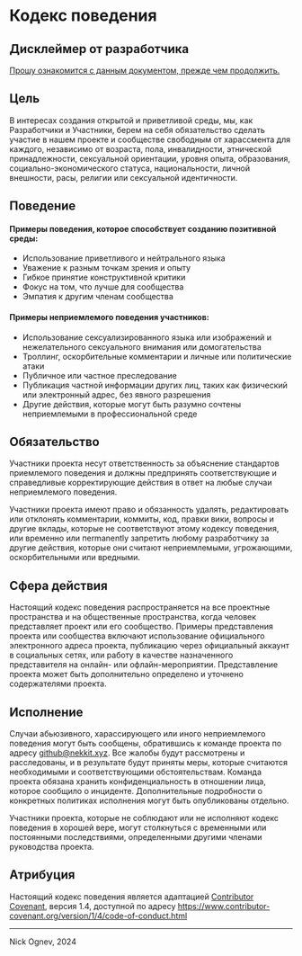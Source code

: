 # Кодекс поведения

## Дисклеймер от разработчика
[Прошу ознакомится с данным документом, прежде чем продолжить.][nd]

## Цель

В интересах создания открытой и приветливой среды, мы, как Разработчики и
Участники, берем на себя обязательство сделать участие в нашем проекте
и сообществе свободным от харассмента для каждого, независимо от возраста,
пола, инвалидности, этнической принадлежности, сексуальной ориентации,
уровня опыта, образования, социально-экономического статуса, национальности,
личной внешности, расы, религии или сексуальной идентичности.

## Поведение

#### Примеры поведения, которое способствует созданию позитивной среды:

* Использование приветливого и нейтрального языка
* Уважение к разным точкам зрения и опыту
* Гибкое принятие конструктивной критики
* Фокус на том, что лучше для сообщества
* Эмпатия к другим членам сообщества

#### Примеры неприемлемого поведения участников:

* Использование сексуализированного языка или изображений и нежелательного
  сексуального внимания или домогательства
* Троллинг, оскорбительные комментарии и личные или политические атаки
* Публичное или частное преследование
* Публикация частной информации других лиц, таких как физический или
  электронный адрес, без явного разрешения
* Другие действия, которые могут быть разумно сочтены неприемлемыми в
  профессиональной среде

## Обязательство

Участники проекта несут ответственность за объяснение стандартов
приемлемого поведения и должны предпринять соответствующие и справедливые
корректирующие действия в ответ на любые случаи неприемлемого поведения.

Участники проекта имеют право и обязанность удалять, редактировать или
отклонять комментарии, коммиты, код, правки вики, вопросы и другие
вклады, которые не соответствуют этому кодексу поведения, или временно или
пermanently запретить любому разработчику за другие действия, которые они
считают неприемлемыми, угрожающими, оскорбительными или вредными.

## Сфера действия

Настоящий кодекс поведения распространяется на все проектные пространства
и на общественные пространства, когда человек представляет проект или
его сообщество. Примеры представления проекта или сообщества включают
использование официального электронного адреса проекта, публикацию через
официальный аккаунт в социальных сетях, или работу в качестве назначенного
представителя на онлайн- или офлайн-мероприятии. Представление проекта может
быть дополнительно определено и уточнено содержателями проекта.

## Исполнение

Случаи абьюзивного, харассирующего или иного неприемлемого поведения могут
быть сообщены, обратившись к команде проекта по адресу github@nekkit.xyz.
Все жалобы будут рассмотрены и расследованы, и в результате будут приняты
меры, которые считаются необходимыми и соответствующими обстоятельствам.
Команда проекта обязана хранить конфиденциальность в отношении лица, которое
сообщило о инциденте. Дополнительные подробности о конкретных политиках
исполнения могут быть опубликованы отдельно.

Участники проекта, которые не соблюдают или не исполняют кодекс поведения в
хорошей вере, могут столкнуться с временными или постоянными последствиями,
определенными другими членами руководства проекта.

## Атрибуция

Настоящий кодекс поведения является адаптацией [Contributor Covenant][CC],
версия 1.4, доступной по адресу https://www.contributor-covenant.org/version/1/4/code-of-conduct.html

---
Nick Ognev, 2024


[CC]: https://www.contributor-covenant.org
[nd]: https://nekkit.xyz/disclaimer
